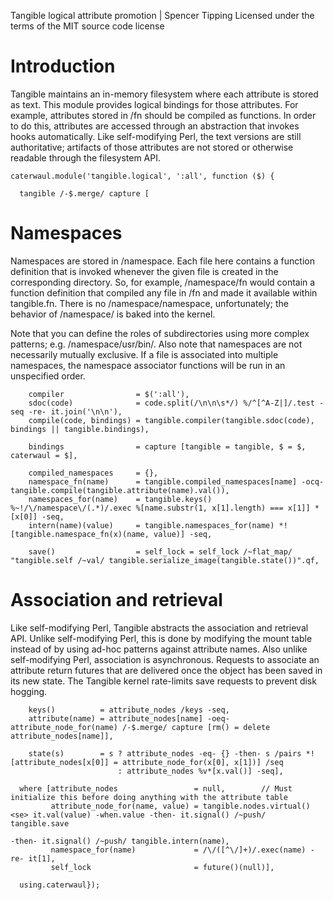 Tangible logical attribute promotion | Spencer Tipping
Licensed under the terms of the MIT source code license

# Introduction

Tangible maintains an in-memory filesystem where each attribute is stored as text. This module provides logical bindings for those attributes. For example, attributes stored in /fn should be
compiled as functions. In order to do this, attributes are accessed through an abstraction that invokes hooks automatically. Like self-modifying Perl, the text versions are still
authoritative; artifacts of those attributes are not stored or otherwise readable through the filesystem API.

    caterwaul.module('tangible.logical', ':all', function ($) {

      tangible /-$.merge/ capture [

# Namespaces

Namespaces are stored in /namespace. Each file here contains a function definition that is invoked whenever the given file is created in the corresponding directory. So, for example,
/namespace/fn would contain a function definition that compiled any file in /fn and made it available within tangible.fn. There is no /namespace/namespace, unfortunately; the behavior of
/namespace/ is baked into the kernel.

Note that you can define the roles of subdirectories using more complex patterns; e.g. /namespace/usr/bin/. Also note that namespaces are not necessarily mutually exclusive. If a file is
associated into multiple namespaces, the namespace associator functions will be run in an unspecified order.

        compiler                = $(':all'),
        sdoc(code)              = code.split(/\n\n\s*/) %/^[^A-Z|]/.test -seq -re- it.join('\n\n'),
        compile(code, bindings) = tangible.compiler(tangible.sdoc(code), bindings || tangible.bindings),

        bindings                = capture [tangible = tangible, $ = $, caterwaul = $],

        compiled_namespaces     = {},
        namespace_fn(name)      = tangible.compiled_namespaces[name] -ocq- tangible.compile(tangible.attribute(name).val()),
        namespaces_for(name)    = tangible.keys() %~!/\/namespace\/(.*)/.exec %[name.substr(1, x[1].length) === x[1]] *[x[0]] -seq,
        intern(name)(value)     = tangible.namespaces_for(name) *![tangible.namespace_fn(x)(name, value)] -seq,

        save()                  = self_lock = self_lock /~flat_map/ "tangible.self /~val/ tangible.serialize_image(tangible.state())".qf,

# Association and retrieval

Like self-modifying Perl, Tangible abstracts the association and retrieval API. Unlike self-modifying Perl, this is done by modifying the mount table instead of by using ad-hoc patterns
against attribute names. Also unlike self-modifying Perl, association is asynchronous. Requests to associate an attribute return futures that are delivered once the object has been saved in
its new state. The Tangible kernel rate-limits save requests to prevent disk hogging.

        keys()          = attribute_nodes /keys -seq,
        attribute(name) = attribute_nodes[name] -oeq- attribute_node_for(name) /-$.merge/ capture [rm() = delete attribute_nodes[name]],

        state(s)        = s ? attribute_nodes -eq- {} -then- s /pairs *![attribute_nodes[x[0]] = attribute_node_for(x[0], x[1])] /seq
                            : attribute_nodes %v*[x.val()] -seq],

      where [attribute_nodes                 = null,        // Must initialize this before doing anything with the attribute table
             attribute_node_for(name, value) = tangible.nodes.virtual() <se> it.val(value) -when.value -then- it.signal() /~push/ tangible.save
                                                                                                       -then- it.signal() /~push/ tangible.intern(name),
             namespace_for(name)             = /\/([^\/]+)/.exec(name) -re- it[1],
             self_lock                       = future()(null)],

      using.caterwaul});